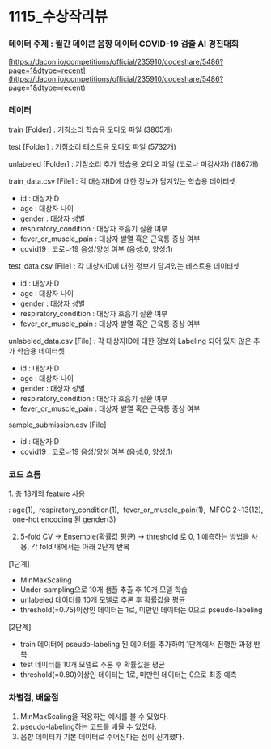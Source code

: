 # 1115_수상작리뷰

### 데이터 주제 : **월간 데이콘 음향 데이터 COVID-19 검출 AI 경진대회**

[https://dacon.io/competitions/official/235910/codeshare/5486?page=1&dtype=recent](https://dacon.io/competitions/official/235910/codeshare/5486?page=1&dtype=recent)

### 데이터

train [Folder] : 기침소리 학습용 오디오 파일 (3805개)

test [Folder] : 기침소리 테스트용 오디오 파일 (5732개)

unlabeled [Folder] : 기침소리 추가 학습용 오디오 파일 (코로나 미검사자) (1867개)

train_data.csv [File] : 각 대상자ID에 대한 정보가 담겨있는 학습용 데이터셋

- id : 대상자ID
- age : 대상자 나이
- gender : 대상자 성별
- respiratory_condition : 대상자 호흡기 질환 여부
- fever_or_muscle_pain : 대상자 발열 혹은 근육통 증상 여부
- covid19 : 코로나19 음성/양성 여부 (음성:0, 양성:1)

test_data.csv [File] : 각 대상자ID에 대한 정보가 담겨있는 테스트용 데이터셋

- id : 대상자ID
- age : 대상자 나이
- gender : 대상자 성별
- respiratory_condition : 대상자 호흡기 질환 여부
- fever_or_muscle_pain : 대상자 발열 혹은 근육통 증상 여부

unlabeled_data.csv [File] : 각 대상자ID에 대한 정보와 Labeling 되어 있지 않은 추가 학습용 데이터셋 

- id : 대상자ID
- age : 대상자 나이
- gender : 대상자 성별
- respiratory_condition : 대상자 호흡기 질환 여부
- fever_or_muscle_pain : 대상자 발열 혹은 근육통 증상 여부

sample_submission.csv [File]

- id : 대상자ID
- covid19 : 코로나19 음성/양성 여부 (음성:0, 양성:1)

### 코드 흐름

1. 총 18개의 feature 사용

: age(1),  respiratory_condition(1),  fever_or_muscle_pain(1),  MFCC 2~13(12),  one-hot encoding 된 gender(3)

2. 5-fold CV -> Ensemble(확률값 평균) -> threshold 로 0, 1 예측하는 방법을 사용, 각 fold 내에서는 아래 2단계 반복

[1단계]

- MinMaxScaling
- Under-sampling으로 10개 샘플 추출 후 10개 모델 학습
- unlabeled 데이터를 10개 모델로 추론 후 확률값을 평균
- threshold(=0.75)이상인 데이터는 1로, 미만인 데이터는 0으로 pseudo-labeling

[2단계]

- train 데이터에 pseudo-labeling 된 데이터를 추가하여 1단계에서 진행한 과정 반복
- test 데이터를 10개 모델로 추론 후 확률값을 평균
- threshold(=0.80)이상인 데이터는 1로, 미만인 데이터는 0으로 최종 예측

### 차별점, 배울점

1. MinMaxScaling을 적용하는 예시를 볼 수 있었다.
2. pseudo-labeling하는 코드를 배울 수 있었다.
3. 음향 데이터가 기본 데이터로 주어진다는 점이 신기했다.